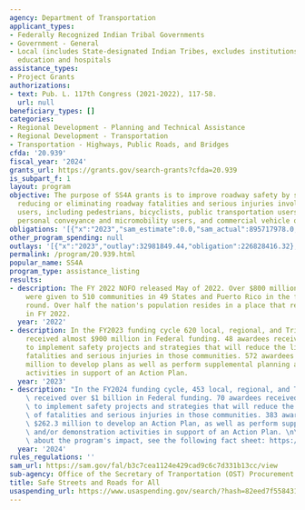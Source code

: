 ```yaml
---
agency: Department of Transportation
applicant_types:
- Federally Recognized Indian Tribal Governments
- Government - General
- Local (includes State-designated Indian Tribes, excludes institutions of higher
  education and hospitals
assistance_types:
- Project Grants
authorizations:
- text: Pub. L. 117th Congress (2021-2022), 117-58.
  url: null
beneficiary_types: []
categories:
- Regional Development - Planning and Technical Assistance
- Regional Development - Transportation
- Transportation - Highways, Public Roads, and Bridges
cfda: '20.939'
fiscal_year: '2024'
grants_url: https://grants.gov/search-grants?cfda=20.939
is_subpart_f: 1
layout: program
objective: The purpose of SS4A grants is to improve roadway safety by significantly
  reducing or eliminating roadway fatalities and serious injuries involving various
  users, including pedestrians, bicyclists, public transportation users, motorists,
  personal conveyance and micromobility users, and commercial vehicle operators.
obligations: '[{"x":"2023","sam_estimate":0.0,"sam_actual":895717978.0,"usa_spending_actual":231876076.12},{"x":"2024","sam_estimate":0.0,"sam_actual":1261494000.0,"usa_spending_actual":195695028.59},{"x":"2025","sam_estimate":0.0,"sam_actual":1000000000.0,"usa_spending_actual":23300626.0}]'
other_program_spending: null
outlays: '[{"x":"2023","outlay":32981849.44,"obligation":226828416.32},{"x":"2024","outlay":793715.83,"obligation":201222688.39},{"x":"2025","outlay":0.0,"obligation":22820626.0}]'
permalink: /program/20.939.html
popular_name: SS4A
program_type: assistance_listing
results:
- description: The FY 2022 NOFO released May of 2022. Over $800 million in awards
    were given to 510 communities in 49 States and Puerto Rico in the first funding
    round. Over half the nation's population resides in a place that received funding
    in FY 2022.
  year: '2022'
- description: In the FY2023 funding cycle 620 local, regional, and Tribal governments
    received almost $900 million in Federal funding. 48 awardees received $605 million
    to implement safety projects and strategies that will reduce the likelihood of
    fatalities and serious injuries in those communities. 572 awardees received $290
    million to develop plans as well as perform supplemental planning and/or demonstration
    activities in support of an Action Plan.
  year: '2023'
- description: "In the FY2024 funding cycle, 453 local, regional, and Tribal governments\
    \ received over $1 billion in Federal funding. 70 awardees received $806.6 million\
    \ to implement safety projects and strategies that will reduce the likelihood\
    \ of fatalities and serious injuries in those communities. 383 awardees received\
    \ $262.3 million to develop an Action Plan, as well as perform supplemental planning\
    \ and/or demonstration activities in support of an Action Plan. \n\nFor more information\
    \ about the program's impact, see the following fact sheet: https://www.transportation.gov/grants/SS4A/fact-sheet."
  year: '2024'
rules_regulations: ''
sam_url: https://sam.gov/fal/b3c7cea1124e429cad9c6c7d331b13cc/view
sub-agency: Office of the Secretary of Tranportation (OST) Procurement Operations
title: Safe Streets and Roads for All
usaspending_url: https://www.usaspending.gov/search/?hash=82eed7f558431dad8b2bfd461605971d
---
```

